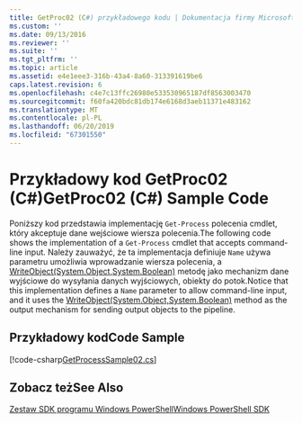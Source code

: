 ```yaml
---
title: GetProc02 (C#) przykładowego kodu | Dokumentacja firmy Microsoft
ms.custom: ''
ms.date: 09/13/2016
ms.reviewer: ''
ms.suite: ''
ms.tgt_pltfrm: ''
ms.topic: article
ms.assetid: e4e1eee3-316b-43a4-8a60-313391619be6
caps.latest.revision: 6
ms.openlocfilehash: c4e7c13ffc26980e533530965187df8563003470
ms.sourcegitcommit: f60fa420bdc81db174e6168d3aeb11371e483162
ms.translationtype: MT
ms.contentlocale: pl-PL
ms.lasthandoff: 06/20/2019
ms.locfileid: "67301550"
---
```

# <a name="getproc02-c-sample-code"></a><span data-ttu-id="b118c-102">Przykładowy kod GetProc02 (C#)</span><span class="sxs-lookup"><span data-stu-id="b118c-102">GetProc02 (C#) Sample Code</span></span>

<span data-ttu-id="b118c-103">Poniższy kod przedstawia implementację `Get-Process` polecenia cmdlet, który akceptuje dane wejściowe wiersza polecenia.</span><span class="sxs-lookup"><span data-stu-id="b118c-103">The following code shows the implementation of a `Get-Process` cmdlet that accepts command-line input.</span></span> <span data-ttu-id="b118c-104">Należy zauważyć, że ta implementacja definiuje `Name` używa parametru umożliwia wprowadzanie wiersza polecenia, a [WriteObject(System.Object,System.Boolean)](/dotnet/api/system.management.automation.cmdlet.writeobject?view=pscore-6.2.0#System_Management_Automation_Cmdlet_WriteObject_System_Object_System_Boolean_) metodę jako mechanizm dane wyjściowe do wysyłania danych wyjściowych, obiekty do potok.</span><span class="sxs-lookup"><span data-stu-id="b118c-104">Notice that this implementation defines a `Name` parameter to allow command-line input, and it uses the [WriteObject(System.Object,System.Boolean)](/dotnet/api/system.management.automation.cmdlet.writeobject?view=pscore-6.2.0#System_Management_Automation_Cmdlet_WriteObject_System_Object_System_Boolean_) method as the output mechanism for sending output objects to the pipeline.</span></span>

## <a name="code-sample"></a><span data-ttu-id="b118c-105">Przykładowy kod</span><span class="sxs-lookup"><span data-stu-id="b118c-105">Code Sample</span></span>

[!code-csharp[GetProcessSample02.cs](../../powershell-sdk-samples/SDK-2.0/csharp/GetProcessSample02/GetProcessSample02.cs#L11-L76 "GetProcessSample02.cs")]

## <a name="see-also"></a><span data-ttu-id="b118c-106">Zobacz też</span><span class="sxs-lookup"><span data-stu-id="b118c-106">See Also</span></span>

[<span data-ttu-id="b118c-107">Zestaw SDK programu Windows PowerShell</span><span class="sxs-lookup"><span data-stu-id="b118c-107">Windows PowerShell SDK</span></span>](../windows-powershell-reference.md)
